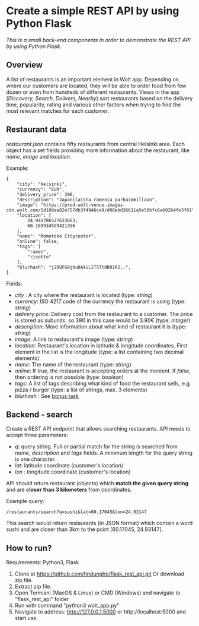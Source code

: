 # Create a simple REST API by using Python Flask

_This is a small back-end components in order to demonstrate the REST API by using Python Flask._

## Overview

A list of restaurants is an important element in Wolt app. Depending on where our customers are located, they will be able to order food from few dozen or even from hundreds of different restaurants. Views in the app (_Discovery, Search, Delivers, Nearby_) sort restaurants based on the delivery time, popularity, rating and various other factors when trying to find the most relevant matches for each customer.  

## Restaurant data

_restaurant.json_ contains fifty restaurants from central Helsinki area. Each object has a set fields providing more information about the restaurant, like _name_, _image_ and _location_. 

Example:

	{
		"city": "Helsinki",
		"currency": "EUR",
		"delivery_price": 390,
		"description": "Japanilaista ramenia parhaimmillaan",
		"image": "https://prod-wolt-venue-images-cdn.wolt.com/5d108aa82e757db3f4946ca9/d88ebd36611a5e56bfc6a60264fe3f81",
		"location": [
			24.941786527633663,
			60.169934599421396
		],
		"name": "Momotoko Citycenter",
		"online": false,
		"tags": [
			"ramen",
			"risotto"
		],
		"blurhash": "j2DUFG8jbu8AXuLIT5Tt0B01R2;;",
	}

Fields: 

- _city_ : A city where the restaurant is located (type: _string_)
- _currency_: ISO 4217 code of the currency the restaurant is using (type: _string_)
- _delivery price_: Delivery cost from the restaurant to a customer. The price is stored as subunits, so 390 in this case would be 3.90€ (type: _integer_)
- _description_: More information about what kind of restaurant it is (type: _string_)
- _image_: A link to restaurant's image (type: _string_)
- _location_: Restaurant's location in latitude & longitude coordinates. First element in the list is the longitude (type: a list containing two decimal elements)
- _name_: The name of the restaurant (type: _string_)
- _online_: If _true_, the restaurant is accepting orders at the moment. If _false_, then ordering is not possible (type: _boolean_)
- _tags_: A list of tags describing what kind of food the restaurant sells, e.g. pizza / burger (type: a list of strings, max.  3 elements)
- _blurhash_ : See [bonus task](#bonus)

## Backend - search
Create a REST API endpoint that allows searching restaurants. API needs to accept three parameters:
- _q_: query string. Full or partial match for the string is searched from _name_, _description_ and _tags_ fields. A minimum length for the query string is one character.
- _lat_: latitude coordinate (customer's location)
- _lon_ : longitude coordinate (customer's location)

API should return restaurant (objects) which **match the given query string** and are **closer than 3 kilometers** from coordinates. 

Example query:

	/restaurants/search?q=sushi&lat=60.17045&lon=24.93147
	
This search would return restaurants (in JSON format) which contain a word _sushi_ and are closer than 3km to the point [60.17045, 24.93147]. 

## How to run?

Requirements: Python3, Flask

1. Clone at https://github.com/findungho/flask_rest_api.git
Or download zip file.
2. Extract zip file. 
3. Open Termianl (MacOS & Linux) or CMD (Windows) and navigate to "flask_rest_api" folder
4. Run with command "python3 wolt_app.py"
5. Navigate to address: http://127.0.0.1:5000 or http://localhost:5000 and start use.


